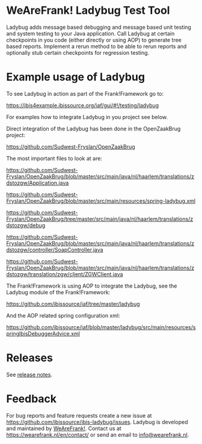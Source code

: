 WeAreFrank! Ladybug Test Tool
=============================

Ladybug adds message based debugging and message based unit testing and system testing to your Java application. Call
Ladybug at certain checkpoints in you code (either directly or using AOP) to generate tree based reports. Implement a
rerun method to be able to rerun reports and optionally stub certain checkpoints for regression testing.


Example usage of Ladybug
========================

To see Ladybug in action as part of the Frank!Framework go to:

https://ibis4example.ibissource.org/iaf/gui/#!/testing/ladybug

For examples how to integrate Ladybug in you project see below.

Direct integration of the Ladybug has been done in the OpenZaakBrug project:

https://github.com/Sudwest-Fryslan/OpenZaakBrug

The most important files to look at are:

https://github.com/Sudwest-Fryslan/OpenZaakBrug/blob/master/src/main/java/nl/haarlem/translations/zdstozgw/Application.java

https://github.com/Sudwest-Fryslan/OpenZaakBrug/blob/master/src/main/resources/spring-ladybug.xml

https://github.com/Sudwest-Fryslan/OpenZaakBrug/tree/master/src/main/java/nl/haarlem/translations/zdstozgw/debug

https://github.com/Sudwest-Fryslan/OpenZaakBrug/blob/master/src/main/java/nl/haarlem/translations/zdstozgw/controller/SoapController.java

https://github.com/Sudwest-Fryslan/OpenZaakBrug/blob/master/src/main/java/nl/haarlem/translations/zdstozgw/translation/zgw/client/ZGWClient.java

The Frank!Framework is using AOP to integrate the Ladybug, see the Ladybug module of the Frank!Framework:

https://github.com/ibissource/iaf/tree/master/ladybug

And the AOP related spring configuration xml:

https://github.com/ibissource/iaf/blob/master/ladybug/src/main/resources/springIbisDebuggerAdvice.xml


Releases
========

See [release notes](RELEASES.md).


Feedback
========

For bug reports and feature requests create a new issue at <https://github.com/ibissource/ibis-ladybug/issues>. Ladybug
is developed and maintained by [WeAreFrank!](https://wearefrank.nl/). Contact us at <https://wearefrank.nl/en/contact/>
or send an email to info@wearefrank.nl.